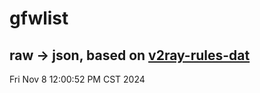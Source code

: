 # gfwlist
## raw -> json, based on [v2ray-rules-dat](https://github.com/Loyalsoldier/v2ray-rules-dat)
Fri Nov  8 12:00:52 PM CST 2024

